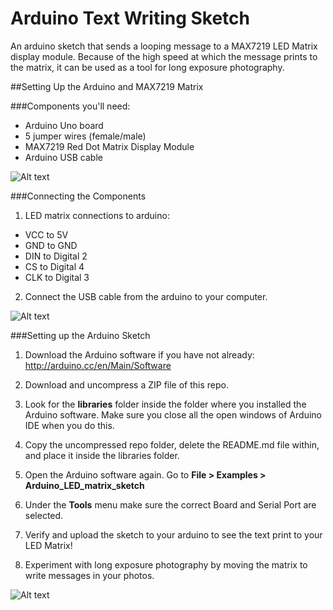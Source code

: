 Arduino Text Writing Sketch
============================
An arduino sketch that sends a looping message to a MAX7219 LED Matrix display module. Because of the high speed at which the message prints to the matrix, it can be used as a tool for long exposure photography.


##Setting Up the Arduino and MAX7219 Matrix

###Components you'll need:
  * Arduino Uno board
  * 5 jumper wires (female/male)
  * MAX7219 Red Dot Matrix Display Module
  * Arduino USB cable

![Alt text](https://cloud.githubusercontent.com/assets/6833837/5483412/634e4080-863f-11e4-860d-e28800a4d49c.jpg)


###Connecting the Components

1. LED matrix connections to arduino:
  * VCC to 5V
  * GND to GND
  * DIN to Digital 2
  * CS to Digital 4
  * CLK to Digital 3

2. Connect the USB cable from the arduino to your computer.

![Alt text](https://cloud.githubusercontent.com/assets/6833837/5483413/6be773ec-863f-11e4-8484-44e0983e2c5b.jpg)


###Setting up the Arduino Sketch

1. Download the Arduino software if you have not already: http://arduino.cc/en/Main/Software

2. Download and uncompress a ZIP file of this repo.

3. Look for the **libraries** folder inside the folder where you installed the Arduino software. Make sure you close all the open windows of Arduino IDE when you do this.

4. Copy the uncompressed repo folder, delete the README.md file within, and place it inside the libraries folder.

5. Open the Arduino software again. Go to **File > Examples > Arduino_LED_matrix_sketch**

6. Under the **Tools** menu make sure the correct Board and Serial Port are selected.

7. Verify and upload the sketch to your arduino to see the text print to your LED Matrix!

8. Experiment with long exposure photography by moving the matrix to write messages in your photos.

![Alt text](https://cloud.githubusercontent.com/assets/6833837/5499733/7787bb3e-8703-11e4-84d6-2399907882c9.jpg)
